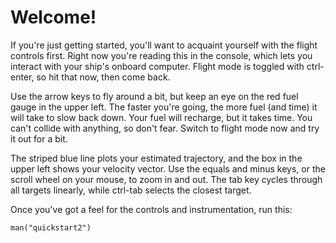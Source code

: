 # Welcome!

If you're just getting started, you'll want to acquaint yourself with
the flight controls first. Right now you're reading this in the console,
which lets you interact with your ship's onboard computer. Flight mode
is toggled with ctrl-enter, so hit that now, then come back.

Use the arrow keys to fly around a bit, but keep an eye on the red
fuel gauge in the upper left. The faster you're going, the more fuel
(and time) it will take to slow back down. Your fuel will recharge,
but it takes time. You can't collide with anything, so don't
fear. Switch to flight mode now and try it out for a bit.

The striped blue line plots your estimated trajectory, and the box in the
upper left shows your velocity vector. Use the equals and minus keys, or the
scroll wheel on your mouse, to zoom in and out. The tab key cycles through
all targets linearly, while ctrl-tab selects the closest target.

Once you've got a feel for the controls and instrumentation, run this:

    man("quickstart2")
